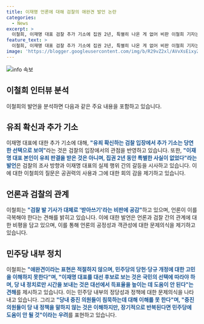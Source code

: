 ```yaml
---
title: 이재명 언론에 대해 검찰의 애완견 발언 논란
categories:
  - News
excerpt: >
  이철희, 이재명 대표 검찰 추가 기소에 집권 2년, 특별히 나온 게 없어 비판 이철희 기자는 이재명 대표에 대한 검찰의 추가 기소를 비판하며 검찰의 죽기살기 수사에 회의감을 느끼고, 언론 또한 검찰 발 기사를 대체로 받아쓰기라는 비판에 공감한다고 주장했습니다. 또한, 이재명 대표를 향한 애완견 발언은 과도한 것으로 보이며, 민주당의 당헌·당규 개정에 대한 에너지를 쏟는 것을 이해할 수 없다고 지적했습니다. 이어서 중진 의원들의 침묵과 관련하여 민주당은 누가 뭐라 그래도 이재명 당대표가 대선주자로서 독주하는 사실상 대선후보라며 추가적인 이야기를 제기하며 민주당 내부의 다양한 목소리가 중요하다고 강조했습니다.
feature_text: >
  이철희, 이재명 대표 검찰 추가 기소에 집권 2년, 특별히 나온 게 없어 비판 이철희 기자는 이재명 대표에 대한 검찰의 추가 기소를 비판하며 검찰의 죽기살기 수사에 회의감을 느끼고, 언론 또한 검찰 발 기사를 대체로 받아쓰기라는 비판에 공감한다고 주장했습니다. 또한, 이재명 대표를 향한 애완견 발언은 과도한 것으로 보이며, 민주당의 당헌·당규 개정에 대한 에너지를 쏟는 것을 이해할 수 없다고 지적했습니다. 이어서 중진 의원들의 침묵과 관련하여 민주당은 누가 뭐라 그래도 이재명 당대표가 대선주자로서 독주하는 사실상 대선후보라며 추가적인 이야기를 제기하며 민주당 내부의 다양한 목소리가 중요하다고 강조했습니다.
image: 'https://blogger.googleusercontent.com/img/b/R29vZ2xl/AVvXsEixyZcFfHzMRdzZMjFBmAUKJYCLCGyLL1o632UiGVXcaFdKo_bkvkuCioo0uUKlGfBVcT3P84aROyZIXSBEx3Aw5nCQ3pTgDom1WDC4m8eifvWiAmWEEVb4x6G_l8C0QH225ldMjyaFvpxGEBGNO37VmDTDMHGhJPq73UglMfDca1-0aw/s1600/blogspot.png'
---
```


<p><img src="https://blogger.googleusercontent.com/img/b/R29vZ2xl/AVvXsEixyZcFfHzMRdzZMjFBmAUKJYCLCGyLL1o632UiGVXcaFdKo_bkvkuCioo0uUKlGfBVcT3P84aROyZIXSBEx3Aw5nCQ3pTgDom1WDC4m8eifvWiAmWEEVb4x6G_l8C0QH225ldMjyaFvpxGEBGNO37VmDTDMHGhJPq73UglMfDca1-0aw/s1600/blogspot.png" alt="info 속보" /></p>

<h2 data-ke-size="size26">이철희 인터뷰 분석</h2>

<p>이철희의 발언을 분석하면 다음과 같은 주요 내용을 포함하고 있습니다.</p>

<h2 data-ke-size="size24">유죄 확신과 추가 기소</h2>

<p data-ke-size="size16">이재명 대표에 대한 추가 기소에 대해, <b><span style="color: #1a5490;">"유죄 확신하는 검찰 입장에서 추가 기소는 당연한 선택으로 보여"</span></b>라는 것은 검찰의 입장에서의 관점을 반영하고 있습니다. 또한, <b><span style="color: #1a5490;">"이재명 대표 본인이 유죄 판결을 받은 것은 아니며, 집권 2년 동안 특별한 사실이 없었다"라는 발언</span></b>은 검찰의 조사 방향과 이재명 대표의 실제 행위 간의 갈등을 시사하고 있습니다. 이에 대한 이철희의 질문은 공권력의 사용과 그에 대한 회의 감을 제기하고 있습니다.</p>

<h2 data-ke-size="size24">언론과 검찰의 관계</h2>

<p data-ke-size="size16">이철희는 <b><span style="color: #1a5490;">"검찰 발 기사가 대체로 '받아쓰기'라는 비판에 공감"</span></b>하고 있으며, 언론이 이를 극복해야 한다는 견해를 밝히고 있습니다. 이에 대한 발언은 언론과 검찰 간의 관계에 대한 비평을 담고 있으며, 이를 통해 언론의 공정성과 객관성에 대한 문제의식을 제기하고 있습니다.</p>

<h2 data-ke-size="size24">민주당 내부 정치</h2>

<p data-ke-size="size16">이철희는 <b><span style="color: #1a5490;">"애완견이라는 표현은 적절하지 않으며, 민주당의 당헌·당규 개정에 대한 고민을 이해하지 못한다"며, "이재명 대표를 대선 후보로 보는 것은 국민의 선택에 따라야 하며, 당 내 정치로만 시간을 보내는 것은 대선에서 득표율을 높이는 데 도움이 안 된다"는 견해</span></b>를 제시하고 있습니다. 이는 민주당 내부의 정당성과 정책에 대한 문제의식을 나타내고 있습니다. 그리고 <b><span style="color: #1a5490;">"당내 중진 의원들이 침묵하는데 대해 이해를 못 한다"며, "중진의원들이 당 내 정책을 말하지 않는 것은 이해하지만, 장기적으로 반복된다면 민주당에 도움이 안 될 것"이라는 우려</span></b>를 표현하고 있습니다.</p>

